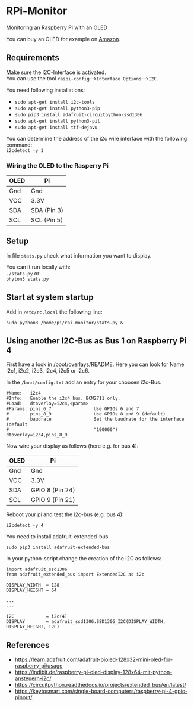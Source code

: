 # RPi-Monitor

Monitoring an Raspberry Pi with an OLED

You can buy an OLED for example on [Amazon](https://amzn.to/2MeAtls).
## Requirements

Make sure the I2C-Interface is activated.  
You can use the tool ``raspi-config``-->``Interface Options``-->``I2C``.

You need following installations:

- ``sudo apt-get install i2c-tools``
- ``sudo apt-get install python3-pip``
- ``sudo pip3 install adafruit-circuitpython-ssd1306``
- ``sudo apt-get install python3-pil``
- ``sudo apt-get install ttf-dejavu``

You can determine the address of the i2c wire interface with the following command:  
``i2cdetect -y 1``

### Wiring the OLED to the Rasperry Pi


|OLED | Pi
|-----|-----------
|Gnd  | Gnd  
|VCC  | 3.3V  
|SDA  | SDA (Pin 3)  
|SCL  | SCL (Pin 5)  


## Setup

In file ``stats.py`` check what information you want to display.

You can it run locally with:  
``./stats.py`` or  
``phyton3 stats.py``


## Start at system startup

Add in ``/etc/rc.local`` the following line:

```
sudo python3 /home/pi/rpi-monitor/stats.py &
```

## Using another I2C-Bus as Bus 1 on Raspberry Pi 4

First have a look in /boot/overlays/README. Here you can look for Name i2c1, i2c2, i2c3, i2c4, i2c5 or i2c6.

In the ``/boot/config.txt`` add an entry for your choosen i2c-Bus.

```
#Name:   i2c4
#Info:   Enable the i2c4 bus. BCM2711 only.
#Load:   dtoverlay=i2c4,<param>
#Params: pins_6_7                Use GPIOs 6 and 7
#        pins_8_9                Use GPIOs 8 and 9 (default)
#        baudrate                Set the baudrate for the interface (default
#                                "100000")
dtoverlay=i2c4,pins_8_9
```
Now wire your display as follows (here e.g. for bus 4):

|OLED | Pi
|-----|-----------
|Gnd  | Gnd
|VCC  | 3.3V
|SDA  | GPIO 8 (Pin 24)
|SCL  | GPIO 9 (Pin 21)

Reboot your pi and test the i2c-bus (e.g. bus 4):
```
i2cdetect -y 4
```

You need to install adafruit-extended-bus
```
sudo pip3 install adafruit-extended-bus
```
In your python-script change the creation of the I2C as follows:

```
import adafruit_ssd1306
from adafruit_extended_bus import ExtendedI2C as i2c

DISPLAY_WIDTH  = 128
DISPLAY_HEIGHT = 64

...
...

I2C            = i2c(4)
DISPLAY        = adafruit_ssd1306.SSD1306_I2C(DISPLAY_WIDTH, DISPLAY_HEIGHT, I2C)
```

## References

- https://learn.adafruit.com/adafruit-pioled-128x32-mini-oled-for-raspberry-pi/usage
- https://indibit.de/raspberry-pi-oled-display-128x64-mit-python-ansteuern-i2c/
- https://circuitpython.readthedocs.io/projects/extended_bus/en/latest/
- https://keytosmart.com/single-board-computers/raspberry-pi-4-gpio-pinout/


